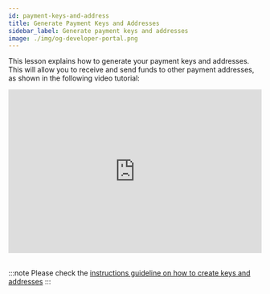 ```yaml
---
id: payment-keys-and-address
title: Generate Payment Keys and Addresses
sidebar_label: Generate payment keys and addresses
image: ./img/og-developer-portal.png
---
```


This lesson explains how to generate your payment keys and addresses. This will allow you to receive and send funds to other payment addresses, as shown in the following video tutorial:

<iframe width="100%" height="325" src="https://www.youtube.com/embed/rF1gU4HvBwU" frameborder="0" allow="accelerometer; autoplay; clipboard-write; encrypted-media; gyroscope; picture-in-picture; fullscreen;"></iframe>
<br/><br/>

:::note
Please check the [instructions guideline on how to create keys and addresses](../handbook/keys-addresses)
:::
